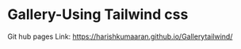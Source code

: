 # Gallery-Using Tailwind css


Git hub pages Link: https://harishkumaaran.github.io/Gallerytailwind/

